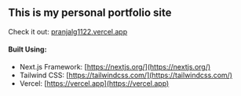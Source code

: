 ## This is my personal portfolio site

Check it out: [pranjalg1122.vercel.app](https://pranjalg1122.vercel.app/)

#### Built Using:

-   Next.js Framework: [https://nextjs.org/](https://nextjs.org/)
-   Tailwind CSS: [https://tailwindcss.com/](https://tailwindcss.com/)
-   Vercel: [https://vercel.app](https://vercel.app)
